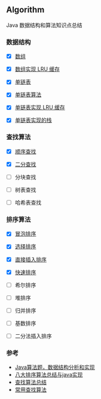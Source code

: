 ## Algorithm
Java 数据结构和算法知识点总结

### 数据结构
- [x] [数组](Code/src/struct/array/Array.java)
- [x] [数组实现 LRU 缓存](Code/src/struct/array/LRUBasedOnArray.java)
- [x] [单链表](Code/src/struct/linkedlist/SingleLinkedList.java)
- [x] [单链表算法](Code/src/struct/linkedlist/SingleLinkedListAlgo.java)
- [x] [单链表实现 LRU 缓存](Code/src/struct/linkedlist/LRUBasedOnSingleLinkedList.java)
- [x] [单链表实现的栈](Code/src/struct/stack/StackBasedOnLinkedList.java)





### 查找算法

- [x] [顺序查找](Markdown/Search/顺序查找.md)
- [x] [二分查找](Markdown/Search/二分查找.md)
- [ ] 分块查找
- [ ] 树表查找
- [ ] 哈希表查找




### 排序算法

- [x] [冒泡排序](Markdown/Sort/冒泡排序.md)
- [x] [选择排序](Markdown/Sort/选择排序.md)
- [x] [直接插入排序](Markdown/Sort/直接插入排序.md)
- [x] [快速排序](Markdown/Sort/快速排序.md)
- [ ] 希尔排序
- [ ] 堆排序
- [ ] 归并排序
- [ ] 基数排序
- [ ] 二分法插入排序




### 参考
- [Java算法题，数据结构分析和实现](https://github.com/junicorn/Algorithm)
- [八大排序算法总结与java实现](https://github.com/iTimeTraveler/SortAlgorithms)
- [查找算法总结](https://www.zybuluo.com/guoxs/note/369750)
- [常用查找算法](http://codingxiaxw.cn/2017/01/14/66-leetcode-find/)




